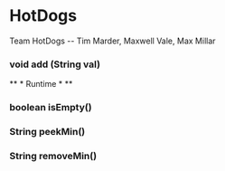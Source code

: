 # HotDogs
Team HotDogs -- Tim Marder, Maxwell Vale, Max Millar

### void add (String val)
** * Runtime * **


### boolean isEmpty()



### String peekMin()



### String removeMin()
